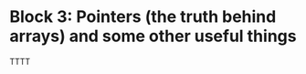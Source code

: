 # Block 3: Pointers (the truth behind arrays) and some other useful things #

<!--
   -3. pointers, new keyword, string operations, matrices, structures, and some std
   -   functions.
   -  * how to declare a reference variable
   -  * declaring and using a pointer
   -  * possible gotchas of pointers
   -  * explain how a pointer works, how can we access memory as we wish
   -  * math operations with pointers
   -  * showing that arrays are pointers
   -  * show problems of traditional function declarations, and explain how to
   -    declare/define a function using `template` (optional)
   -  * show how to use `std::vector`, and how to use it to do several interesting things like
   -    getting input from the user
   -->

TTTT

<!-- vim:set filetype=markdown.pandoc : -->
